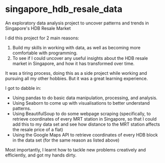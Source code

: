 # singapore_hdb_resale_data
An exploratory data analysis project to uncover patterns and trends in Singapore's HDB Resale Market

I did this project for 2 main reasons:
1. Build my skills in working with data, as well as becoming more comfortable with programming.
2. To see if I could uncover any useful insights about the HDB resale market in Singapore, and how it has transformed over time.

It was a tiring process, doing this as a side project while working and pursuing all my other hobbies. But it was a great learning experience.

I got to dabble in:
- Using pandas to do basic data manipulation, processing, and analysis.
- Using Seaborn to come up with visualisations to better understand patterns.
- Using BeautifulSoup to do some webpage scraping (specifically, to retrieve coordinates of every MRT station in
  Singapore, so that I could add this to my data set and see how distance to the MRT station affects the resale price of a flat)
- Using the Google Maps API to retrieve coordinates of every HDB block in the data set (for the same reason as listed above)

Most importantly, I learnt how to tackle new problems creatively and efficiently, and got my hands dirty. 
